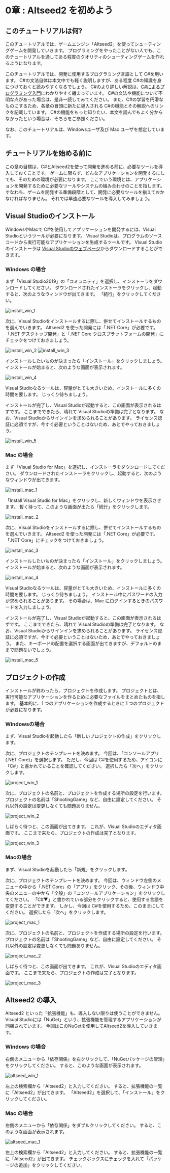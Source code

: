 # 0章 : Altseed2 を初めよう

## このチュートリアルは何?
このチュートリアルでは、ゲームエンジン「Altseed2」を使ってシューティングゲームを開発していきます。
プログラミングをやったことがない人でも、このチュートリアルを通してある程度のクオリティのシューティングゲームを作れるようになります。  

このチュートリアルでは、開発に使用するプログラミング言語として C#を用います。
C#の文法自体は本文中でも軽く説明しますが、ある程度 C#の知識を身につけておくと読みやすくなるでしょう。
C#のより詳しい解説は、[C#によるプログラミング入門](https://ufcpp.net/study/csharp/)にわかりやすく纏まっています。
C#の文法や機能について不明な点があった場合は、是非一読してみてください。
また、C#の学習を円滑なものにするため、各章の冒頭に新たに導入される C#の機能とその解説へのリンクを記載しています。
C#の機能をもっと知りたい、本文を読んでもよく分からなかったという場合は、そちらをご参照ください。  

なお、このチュートリアルは、Windowsユーザ及び Mac ユーザを想定しています。

## チュートリアルを始める前に
この章の目標は、C#とAltseed2を使って開発を進める前に、必要なツールを導入しておくことです。
ゲームに限らず、どんなアプリケーションを開発するにしても、そのための環境が必要になります。
ここでいう環境とは、アプリケーションを開発するために必要なツールやシステムの組み合わせのことを指します。
すなわち、ゲームを開発する準備段階として、開発に必要なツールを揃えておかなければなりません。
それでは早速必要なツールを導入してみましょう。

## Visual Studioのインストール
WindowsやMacで C#を使用してアプリケーションを開発するには、Visual Studioというツールが必要になります。
Visual Studioは、プログラムのソースコードから実行可能なアプリケーションを生成するツールです。
Visual Studioのインストーラは [Visual Studioのウェブページ](https://visualstudio.microsoft.com/ja/downloads/)からダウンロードすることができます。

### Windows の場合
まず「Visual Studio2019」の「コミュニティ」を選択し、インストーラをダウンロードしてください。
ダウンロードされたインストーラをクリックし、起動すると、次のようなウィンドウが出てきます。
「続行」をクリックしてください。

![install_win_1](install_win_1.png)

次に、Visual Studioをインストールするに際し、併せてインストールするものを選んでいきます。
Altseed2 を使った開発には「.NET Core」が必要です。
「.NET デスクトップ開発」と「.NET Core クロスプラットフォームの開発」にチェックをつけておきましょう。

![install_win_2](install_win_2.png)
![install_win_3](install_win_3.png)

インストールしたいものが決まったら「インストール」をクリックしましょう。
インストールが始まると、次のような画面が表示されます。

![install_win_4](install_win_4.png)

Visual Studioなるツールは、容量がとても大きいため、インストールに多くの時間を要します。
じっくり待ちましょう。

インストールが完了し、Visual Studioが起動すると、この画面が表示されるはずです。
ここまでできたら、晴れて Visual Studioの準備は完了となります。
なお、Visual Studioからサインインを求められることがあります。
ライセンス認証に必須ですが、今すぐ必要ということはないため、あとでやっておきましょう。

![install_win_5](install_win_5.png)


### Mac の場合
まず「Visual Studio for Mac」を選択し、インストーラをダウンロードしてください。
ダウンロードされたインストーラをクリックし、起動すると、次のようなウィンドウが出てきます。

![install_mac_1](install_mac_1.png)

「Install Visual Studio for Mac」をクリックし、新しくウィンドウを表示させます。
暫く待って、このような画面が出たら「続行」をクリックします。  

![install_mac_2](install_mac_2.png)

次に、Visual Studioをインストールするに際し、併せてインストールするものを選んでいきます。
Altseed2 を使った開発には「.NET Core」が必要です。
「.NET Core」にチェックをつけておきましょう。

![install_mac_3](install_mac_3.png)

インストールしたいものが決まったら「インストール」をクリックしましょう。
インストールが始まると、次のような画面が表示されます。

![install_mac_4](install_mac_4.png)

Visual Studioなるツールは、容量がとても大きいため、インストールに多くの時間を要します。
じっくり待ちましょう。
インストール中にパスワードの入力が求められることがあります。
その場合は、Mac にログインするときのパスワードを入力しましょう。  

インストールが完了し、Visual Studioが起動すると、この画面が表示されるはずです。
ここまでできたら、晴れて Visual Studioの準備は完了となります。
なお、Visual Studioからサインインを求められることがあります。
ライセンス認証に必須ですが、今すぐ必要ということはないため、あとでやっておきましょう。
また、キーボードの配置を選択する画面が出てきますが、デフォルトのままで問題ないでしょう。

![install_mac_5](install_mac_5.png)

## プロジェクトの作成
インストールが終わったら、プロジェクトを作成します。
プロジェクトとは、実行可能なアプリケーションを作るために必要なファイルをまとめたものを指します。
基本的に、1 つのアプリケーションを作成するときに 1 つのプロジェクトが必要になります。

### Windowsの場合
まず、Visual Studioを起動したら「新しいプロジェクトの作成」をクリックします。  

次に、プロジェクトのテンプレートを決めます。
今回は、「コンソールアプリ (.NET Core)」を選択します。
ただし、今回は C#を使用するため、アイコンに「C#」と書かれていることを確認してください。
選択したら「次へ」をクリックします。

![project_win_1](project_win_1.png)

次に、プロジェクトの名前と、プロジェクトを作成する場所の設定を行います。
プロジェクトの名前は「ShootingGame」など、自由に設定してください。
それ以外の設定は変更しなくても問題ありません。

![project_win_2](project_win_2.png)

しばらく待つと、この画面が出てきます。
これが、Visual Studioのエディタ画面です。
ここまで来たら、プロジェクトの作成は完了となります。

![project_win_3](project_win_3.png)

### Macの場合
まず、Visual Studioを起動したら「新規」をクリックします。

次に、プロジェクトのテンプレートを決めます。
今回は、ウィンドウ左側のメニューの中から「.NET Core」の「アプリ」をクリック、その後、ウィンドウ中央のメニューの中から「全般」の「コンソールアプリケーション」をクリックしてください。
「C#▼」と書かれている部分をクリックすると、使用する言語を変更することができます。
しかし、今回は C#を使用するため、このままにしてください。
選択したら「次へ」をクリックします。

![project_mac_1](project_mac_1.png)

次に、プロジェクトの名前と、プロジェクトを作成する場所の設定を行います。
プロジェクトの名前は「ShootingGame」など、自由に設定してください。
それ以外の設定は変更しなくても問題ありません。

![project_mac_2](project_mac_2.png)

しばらく待つと、この画面が出てきます。
これが、Visual Studioのエディタ画面です。
ここまで来たら、プロジェクトの作成は完了となります。

![project_mac_3](project_mac_3.png)

## Altseed2 の導入
Altseed2 といった「拡張機能」も、導入しない限りは使うことができません。
Visual Studioには「NuGet」という、拡張機能を管理するアプリケーションが同梱されています。
今回はこのNuGetを使用してAltseed2を導入していきます。

### Windows の場合
右側のメニューから「依存関係」を右クリックして、「NuGetパッケージの管理」をクリックしてください。
すると、このような画面が表示されます。

![altseed_win_1](altseed_win_1.png)

左上の検索欄から「Altseed2」と入力してください。
すると、拡張機能の一覧に「Altseed2」が出てきます。
「Altseed2」を選択して、「インストール」をクリックしてください。

### Mac の場合
左側のメニューから「依存関係」をダブルクリックしてください。
すると、このような画面が表示されます。

![altseed_mac_1](altseed_mac_1.png)

左上の検索欄から「Altseed2」と入力してください。
すると、拡張機能の一覧に「Altseed2」が出てきます。
チェックボックスにチェックを入れて「パッケージの追加」をクリックしてください。


